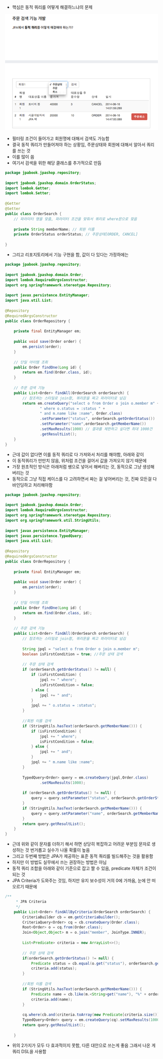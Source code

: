 - 핵심은 동적 쿼리를 어떻게 해결하느냐의 문제

![one](/img/Spring/Order/three.png)

- 필터링 조건이 들어가고 회원명에 대해서 검색도 가능함
- 결국 동적 쿼리가 만들어져야 하는 상황임, 주문상태와 회원에 대해서 알아서 쿼리를 쓰는 것
- 이를 많이 씀
- 여기서 검색을 위한 해당 클래스를 추가적으로 만듬

```java
package jpabook.jpashop.repository;

import jpabook.jpashop.domain.OrderStatus;
import lombok.Getter;
import lombok.Setter;

@Getter
@Setter
public class OrderSearch {
    // 파라미터 명을 맞춤, 파라미터 조건을 맞춰서 쿼리로 where문으로 찾음

    private String memberName; // 회원 이름
    private OrderStatus orderStatus; // 주문상태[ORDER, CANCEL]

}
```

- 그리고 리포지토리에서 기능 구현을 함, 값이 다 있다는 가정하에는

```java
package jpabook.jpashop.repository;

import jpabook.jpashop.domain.Order;
import lombok.RequiredArgsConstructor;
import org.springframework.stereotype.Repository;

import javax.persistence.EntityManager;
import java.util.List;

@Repository
@RequiredArgsConstructor
public class OrderRepository {

    private final EntityManager em;

    public void save(Order order) {
        em.persist(order);
    }

    // 단일 아이템 조회
    public Order findOne(Long id) {
        return em.find(Order.class, id);
    }

    // 주문 검색 기능
    public List<Order> findAll(OrderSearch orderSearch) {
        // 참조하는 스타일로 join함, 쿼리문을 짜고 파라미터로 넘김
        return em.createQuery("select o from Order o join o.member m" +
                " where o.status = :status " +
                " and m.name like :name", Order.class)
                .setParameter("status", orderSearch.getOrderStatus())
                .setParameter("name",orderSearch.getMemberName())
                .setMaxResults(1000) // 결과를 제한하고 싶다면 최대 1000건
                .getResultList();
    }
}
```

- 근데 값이 없다면 이를 동적 쿼리로 다 가져와서 처리를 해야함, 아래와 같이
- 이 동적쿼리가 만만치 않음, 위처럼 조건을 걸어서 값을 가져오지 않기 때문에
- 가장 원초적인 방식은 아래처럼 쌩으로 넣어서 해버리는 것, 동적으로 그냥 생성해 버리는 것
- 동적으로 그냥 직접 케이스를 다 고려하면서 짜는 걸 넣어버리는 것, 진짜 모든걸 다 바인딩하고 처리해야함

```java
package jpabook.jpashop.repository;

import jpabook.jpashop.domain.Order;
import lombok.RequiredArgsConstructor;
import org.springframework.stereotype.Repository;
import org.springframework.util.StringUtils;

import javax.persistence.EntityManager;
import javax.persistence.TypedQuery;
import java.util.List;

@Repository
@RequiredArgsConstructor
public class OrderRepository {

    private final EntityManager em;

    public void save(Order order) {
        em.persist(order);
    }

    // 단일 아이템 조회
    public Order findOne(Long id) {
        return em.find(Order.class, id);
    }

    // 주문 검색 기능
    public List<Order> findAll(OrderSearch orderSearch) {
        // 참조하는 스타일로 join함, 쿼리문을 짜고 파라미터로 넘김

        String jpql = "select o from Order o join o.member m";
        boolean isFirstCondition = true; //주문 상태 검색

        // 주문 상태 검색
        if (orderSearch.getOrderStatus() != null) {
            if (isFirstCondition) {
                jpql += " where";
                isFirstCondition = false;
            } else {
                jpql += " and";
            }
            jpql += " o.status = :status";
        }

        //회원 이름 검색
        if (StringUtils.hasText(orderSearch.getMemberName())) {
            if (isFirstCondition) {
                jpql += " where";
                isFirstCondition = false;
            } else {
                jpql += " and";
            }
            jpql += " m.name like :name";
        }

        TypedQuery<Order> query = em.createQuery(jpql,Order.class)
                .setMaxResults(1000);

        if (orderSearch.getOrderStatus() != null) {
            query = query.setParameter("status", orderSearch.getOrderStatus());
        }
        if (StringUtils.hasText(orderSearch.getMemberName())) {
            query = query.setParameter("name", orderSearch.getMemberName());
        }
        return query.getResultList();
    }
}
```

- 근데 위와 같이 문자를 더하기 해서 하면 상당히 복잡하고 어려운 부분임 문자로 생성하는 것 번거롭고 실수가 나올 확률이 높음
- 그리고 두번째 방법은 JPA가 제공하는 표준 동적 쿼리를 빌드해주는 것을 활용함
- 하지만 이 방법도 실무에서 쓰는 권장하는 방법은 아님
- 동적 쿼리 조합을 아래와 같이 기준으로 잡고 짤 수 있음, predicate 자체가 조건이 되는 것
- JPA Criteria가 도와주는 것임, 하지만 유지 보수성이 거의 0에 가까움, 눈에 안 떠오르기 때문에

```java
/**
     * JPA Criteria
     */
    public List<Order> findAllByCriteria(OrderSearch orderSearch) {
        CriteriaBuilder cb = em.getCriteriaBuilder();
        CriteriaQuery<Order> cq = cb.createQuery(Order.class);
        Root<Order> o = cq.from(Order.class);
        Join<Object,Object> m = o.join("member", JoinType.INNER);

        List<Predicate> criteria = new ArrayList<>();

        // 주문 상태 검색
        if(orderSearch.getOrderStatus() != null) {
            Predicate status = cb.equal(o.get("status"), orderSearch.getOrderStatus());
            criteria.add(status);
        }

        //회원 이름 검색
        if (StringUtils.hasText(orderSearch.getMemberName())) {
            Predicate name = cb.like(m.<String>get("name"), "%" + orderSearch.getMemberName() + "%");
            criteria.add(name);
        }

        cq.where(cb.and(criteria.toArray(new Predicate[criteria.size()])));
        TypedQuery<Order> query = em.createQuery(cq).setMaxResults(1000);
        return query.getResultList();
        
    }
```

- 위의 2가지가 모두 다 효과적이지 못함, 다른 대안으로 쓰는게 좋음 그래서 나온 게 쿼리 DSL을 사용함